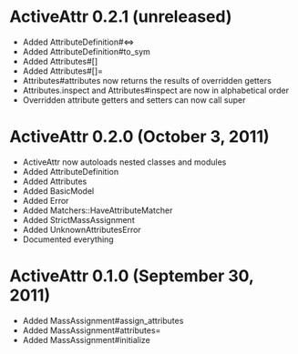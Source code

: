 # ActiveAttr 0.2.1 (unreleased) #

* Added AttributeDefinition#<=>
* Added AttributeDefinition#to_sym
* Added Attributes#[]
* Added Attributes#[]=
* Attributes#attributes now returns the results of overridden getters
* Attributes.inspect and Attributes#inspect are now in alphabetical order
* Overridden attribute getters and setters can now call super

# ActiveAttr 0.2.0 (October 3, 2011) #

* ActiveAttr now autoloads nested classes and modules
* Added AttributeDefinition
* Added Attributes
* Added BasicModel
* Added Error
* Added Matchers::HaveAttributeMatcher
* Added StrictMassAssignment
* Added UnknownAttributesError
* Documented everything

# ActiveAttr 0.1.0 (September 30, 2011) #

* Added MassAssignment#assign_attributes
* Added MassAssignment#attributes=
* Added MassAssignment#initialize
